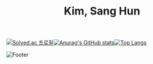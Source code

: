 <header>
  <h1 align="center">Kim, Sang Hun</h1>
</header>

[![Solved.ac
프로필](http://mazassumnida.wtf/api/generate_badge?boj=yaa0529)](https://solved.ac/yaa0529)[![Anurag's GitHub stats](https://github-readme-stats.vercel.app/api?username=kinsanghun)](https://github.com/anuraghazra/github-readme-stats)[![Top Langs](https://github-readme-stats.vercel.app/api/top-langs/?username=kinsanghun)](https://github.com/kinsanghun/github-readme-stats)

![Footer](https://capsule-render.vercel.app/api?type=waving&color=auto&height=200&section=footer)
